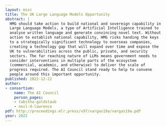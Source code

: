 ```yaml
---
layout: misc
title: The UK Large Language Models Opportunity
abstract: |
  HMG should take action to build national and sovereign capability in
  Large Language Models, a type of Artificial Intelligence trained to
  analyse written language and generate convincing novel text. Without
  action to establish national capability, HMG risks handing the keys
  to a strategically significant technology to overseas companies,
  creating a technology gap that will expand over time and expose the
  UK to vulnerabilities across the public, private, and security
  sectors. The far reaching nature of LLMs means government needs to
  consider interventions in multiple parts of the ecosystem
  (commercial, academic, and otherwise) to deliver the scale of
  progress required. The AI Council stand ready to help to convene
  people around this important opportunity.
published: 2022-12-22
author:
- consortium: 
    name: The AI Council
    person_pages:
	- tabitha-goldstaub
    - neil-d-lawrence
pdf: http://proceedings.mlr.press/v97/vargas19a/vargas19a.pdf
year: 2022
---
```

